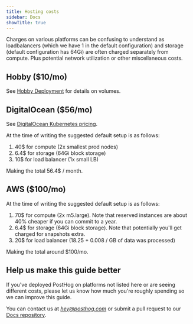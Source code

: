 ```yaml
---
title: Hosting costs
sidebar: Docs
showTitle: true
---
```


Charges on various platforms can be confusing to understand as loadbalancers (which we have 1 in the default configuration) and storage (default configuration has 64Gi) are often charged separately from compute. Plus potential network utilization or other miscellaneous costs.

## Hobby ($10/mo)

See [Hobby Deployment](hobby) for details on volumes.

## DigitalOcean ($56/mo)

See [DigitalOcean Kubernetes pricing](https://www.digitalocean.com/pricing#kubernetes).

At the time of writing the suggested default setup is as follows:
1. 40$ for compute (2x smallest prod nodes)
1. 6.4$ for storage (64Gi block storage)
1. 10$ for load balancer (1x small LB)

Making the total 56.4$ / month.

## AWS ($100/mo)

At the time of writing the suggested default setup is as follows:
1. 70$ for compute (2x m5.large). Note that reserved instances are about 40% cheaper if you can commit to a year.
1. 6.4$ for storage (64Gi block storage). Note that potentially you'll get charged for snapshots extra.
1. 20$ for load balancer (18.25 + 0.008 / GB of data was processed)

Making the total around $100/mo.

## Help us make this guide better

If you've deployed PostHog on platforms not listed here or are seeing different costs, please let us know how much you're roughly spending so we can improve this guide. 

You can contact us at _[hey@posthog.com](mailto:hey@posthog.com)_ or submit a pull request to our [Docs repository](https://github.com/PostHog/posthog.com).
